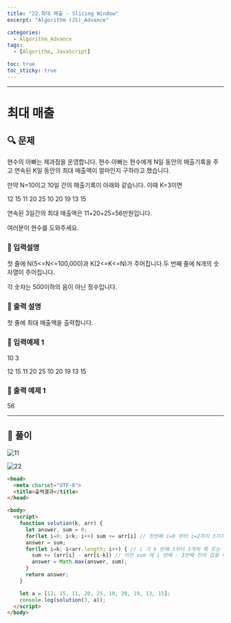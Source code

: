 ```yaml
---
title: "22.최대 매출 - Slicing Window"
excerpt: "Algorithm (JS)_Advance"

categories:
  - Algorithm_Advance
tags:
  - [Algorithm, JavaScript]

toc: true
toc_sticky: true
---
```


---


# 최대 매출

##  🔍 문제 
현수의 아빠는 제과점을 운영합니다. 현수 아빠는 현수에게 N일  동안의 매출기록을 주고 연속된 K일 동안의 최대 매출액이 얼마인지 구하라고 했습니다.  

만약 N=10이고 10일 간의 매출기록이 아래와 같습니다. 이때 K=3이면   

12 15 11 20 25 10 20 19 13 15  

연속된 3일간의 최대 매출액은 11+20+25=56만원입니다.  

여러분이 현수를 도와주세요.


### 🔹 입력설명
첫 줄에 N(5<=N<=100,000)과 K(2<=K<=N)가 주어집니다.두 번째 줄에 N개의 숫자열이 주어집니다.  

각 숫자는 500이하의 음이 아닌 정수입니다.

### 🔹 출력 설명
첫 줄에 최대 매출액을 출력합니다.

### 🔹 입력예제 1
10 3  

12 15 11 20 25 10 20 19 13 15

### 🔹 출력 예제 1
56


----

##  📌 풀이 
![11](https://user-images.githubusercontent.com/28912774/117591300-e6b3e400-b16e-11eb-875f-dda5dff2a896.jpg)


![22](https://user-images.githubusercontent.com/28912774/117591302-ea476b00-b16e-11eb-93f7-4d1c7da3b6d4.jpg)



```html
<head>
  <meta charset="UTF-8">
  <title>출력결과</title>
</head>

<body>
  <script>
    function solution(k, arr) {
      let answer, sum = 0;
      for(let i=0; i<k; i++) sum += arr[i] // 첫번째 i=0 부터 i=2까지 3가지 값을 더한 sum return
      answer = sum;
      for(let i=k; i<arr.length; i++) { // i 가 k 번째 3부터 3개씩 쭉 도는 for 문 (sliding window 시작)
        sum += (arr[i] - arr[i-k]) // 이전 sum 에 i 번째 - 3번째 전의 값을 해줘서 sum 으로 다시 return
        answer = Math.max(answer, sum);
      }
      return answer;
    }

    let a = [12, 15, 11, 20, 25, 10, 20, 19, 13, 15];
    console.log(solution(3, a));
  </script>
</body>
```
